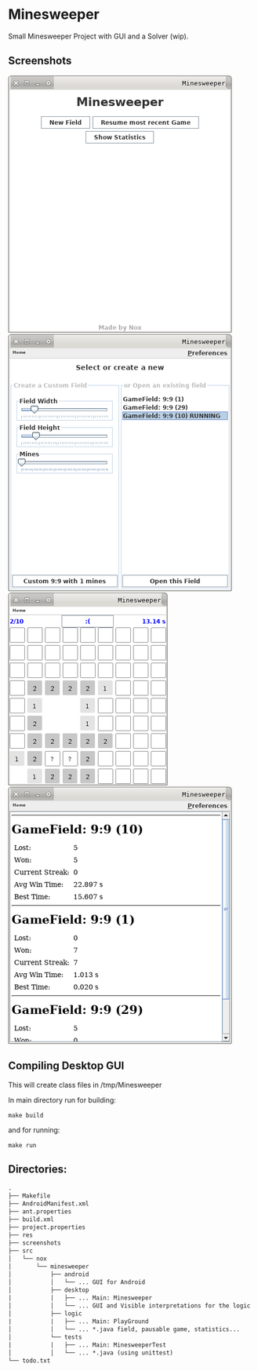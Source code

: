 # Minesweeper

Small Minesweeper Project with GUI and a Solver (wip).

## Screenshots
![Screenshot: Home view](screenshots/Home.png)
![Screenshot: Select Running Game](screenshots/Create_Or_Select.png)
![Screenshot: Game](screenshots/Current_Game.png)
![Screenshot: Statisitcs](screenshots/Statistics.png)


## Compiling Desktop GUI
This will create class files in /tmp/Minesweeper

In main directory run for building:
```
make build
```

and for running:
```
make run
```


## Directories:
```
.
├── Makefile
├── AndroidManifest.xml
├── ant.properties
├── build.xml
├── project.properties
├── res
├── screenshots
├── src
│   └── nox
│       └── minesweeper
│           ├── android
│           │   └── ... GUI for Android
│           ├── desktop
|           |   ├── ... Main: Minesweeper
│           │   └── ... GUI and Visible interpretations for the logic 
│           ├── logic
|           |   ├── ... Main: PlayGround
│           │   └── ... *.java field, pausable game, statistics...
│           └── tests
|           |   ├── ... Main: MinesweeperTest
│           │   └── ... *.java (using unittest)
└── todo.txt
```
